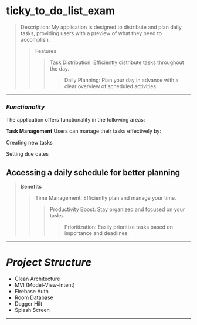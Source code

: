 # ticky_to_do_list_exam

>Description: My application is designed to distribute and plan daily tasks, providing users with a preview of what they need to accomplish.
>>Features
>>>Task Distribution: Efficiently distribute tasks throughout the day.
>>>>Daily Planning: Plan your day in advance with a clear overview of scheduled activities.
----
### *Functionality*
The application offers functionality in the following areas:

**Task Management**
Users can manage their tasks effectively by:

Creating new tasks

Setting due dates

Accessing a daily schedule for better planning
----
>**Benefits**
>>Time Management: Efficiently plan and manage your time.
>>>Productivity Boost: Stay organized and focused on your tasks.
>>>>Prioritization: Easily prioritize tasks based on importance and deadlines.

----

# ***Project Structure***

+ Clean Architecture
+ MVI (Model-View-Intent)
+ Firebase Auth
+ Room Database
+ Dagger Hilt
+ Splash Screen

-----

